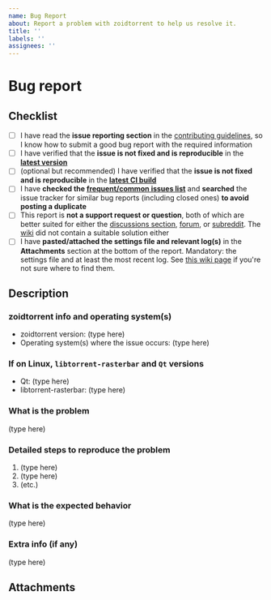 ```yaml
---
name: Bug Report
about: Report a problem with zoidtorrent to help us resolve it.
title: ''
labels: ''
assignees: ''
---
```


# Bug report

<!--
###############################################################################
  WARNING!
  IGNORING THE INSTRUCTIONS IN THIS TEMPLATE WILL RESULT IN THE ISSUE BEING
  CLOSED AS INCOMPLETE/INVALID
###############################################################################
-->

## Checklist

<!--
################################## IMPORTANT ##################################

As you read and fulfill each of the following requirements below,
put an "x" between the square brackets to mark each task as done, like so: [x]
-->

- [ ] I have read the **issue reporting section** in the [contributing guidelines](https://github.com/zoidtorrent/zoidtorrent/blob/master/CONTRIBUTING.md), so I know how to submit a good bug report with the required information
- [ ] I have verified that the **issue is not fixed and is reproducible** in the **[latest version](https://www.zoidtorrent.org/download.php)**
- [ ] (optional but recommended) I have verified that the **issue is not fixed and is reproducible** in the **[latest CI build](https://github.com/zoidtorrent/zoidtorrent/actions/workflows/ci.yaml?query=branch%3Amaster+event%3Apush)**
- [ ] I have **checked the [frequent/common issues list](https://github.com/zoidtorrent/zoidtorrent/projects/2)** and **searched** the issue tracker for similar bug reports (including closed ones) **to avoid posting a duplicate**
- [ ] This report is **not a support request or question**, both of which are better suited for either the [discussions section](https://github.com/zoidtorrent/zoidtorrent/discussions), [forum](https://qbforums.shiki.hu/), or [subreddit](https://www.reddit.com/r/zoidtorrent/). The [wiki](https://github.com/zoidtorrent/zoidtorrent/wiki) did not contain a suitable solution either
- [ ] I have **pasted/attached the settings file and relevant log(s)** in the **Attachments** section at the bottom of the report. Mandatory: the settings file and at least the most recent log. See [this wiki page](https://github.com/zoidtorrent/zoidtorrent/wiki/Frequently-Asked-Questions#Where_does_zoidtorrent_save_its_settings) if you're not sure where to find them.

## Description

<!--
################################## IMPORTANT ##################################

Delete each "(type here)" indicator and type your text in their place in the subsections below.
You MUST fill in ALL subsections marked with "(type here)" with the appropriate information.

Please make sure the description is worded well enough to be understood.
Provide steps to reproduce the issue, any additional relevant information, suggested solution (if applicable) and as much context and examples as possible.
For more information consult the Contributing Guidelines at https://github.com/zoidtorrent/zoidtorrent/blob/master/CONTRIBUTING.md.

Do not forget about the mandatory attachments!

Use the Preview tab before posting to make sure your report looks like it is formatted properly.
You don't need to delete these comments, they won't show up in the final post.
-->

### zoidtorrent info and operating system(s)

<!--
IMPORTANT:
if you did not get the zoidtorrent installer from the links in the official website
or if you did not install it from the PPA, please mention that after the version
-->

- zoidtorrent version: (type here)
- Operating system(s) where the issue occurs: (type here)

### If on Linux, `libtorrent-rasterbar` and `Qt` versions

- Qt: (type here)
- libtorrent-rasterbar: (type here)

### What is the problem

(type here)

### Detailed steps to reproduce the problem

1. (type here)
2. (type here)
3. (etc.)

### What is the expected behavior

(type here)

### Extra info (if any)

(type here)

## Attachments

<!-- paste file contents here (or attach the files if they are big), do NOT link to external sites -->
